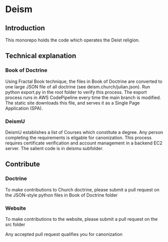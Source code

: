 # Deism
## Introduction
This monorepo holds the code which operates the Deist religion. 

## Technical explanation
### Book of Doctrine
Using Fractal Book technique, the files in Book of Doctrine are converted to one large JSON file of all doctrine (see deism.church/julian.json). Run python export.py in the root folder to verify this process. The export process runs in AWS CodePipeline every time the main branch is modified. The static site downloads this file, and serves it as a Single Page Application (SPA). 
### DeismU
DeismU establishes a list of Courses which constitute a degree. Any person completing the requirements is eligable for canonization. This process requires certificate verification and account management in a backend EC2 server. The salient code is in deismu subfolder.
## Contribute
### Doctrine
To make contributions to Church doctrine, please submit a pull request on the JSON-style python files in Book of Doctrine folder
### Website
To make contributions to the website, please submit a pull request on the src folder

Any accepted pull request qualifies you for canonization
